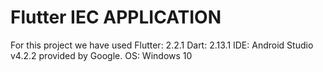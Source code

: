 # Flutter IEC APPLICATION

For this project we have used
Flutter: 2.2.1
Dart: 2.13.1
IDE: Android Studio v4.2.2 provided by Google.
OS: Windows 10
